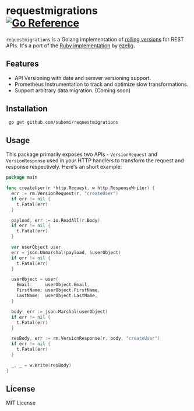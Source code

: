 # requestmigrations <br /> [![Go Reference](https://pkg.go.dev/badge/github.com/subomi/requestmigrations.svg)](https://pkg.go.dev/github.com/subomi/requestmigrations)
`requestmigrations` is a Golang implementation of [rolling versions](https://stripe.com/blog/api-versioning) for REST APIs. It's a port of the [Ruby implementation](https://github.com/keygen-sh/request_migrations) by [ezekg](https://github.com/ezekg).

## Features
- API Versioning with date and semver versioning support.
- Prometheus Instrumentation to track and optimize slow transformations.
- Support arbitrary data migration. (Coming soon)

## Installation
```bash
 go get github.com/subomi/requestmigrations 
```

## Usage
This package primarily exposes two APIs - `VersionRequest` and `VersionResponse` used in your HTTP handlers to transform the request and response respectively. Here's an short example:

```go
package main 

func createUser(r *http.Request, w http.ResponseWriter) {
  err := rm.VersionRequest(r, "createUser")
  if err != nil {
    t.Fatal(err)
  }

  payload, err := io.ReadAll(r.Body)
  if err != nil {
    t.Fatal(err)
  }

  var userObject user
  err = json.Unmarshal(payload, &userObject)
  if err != nil {
    t.Fatal(err)
  }

  userObject = user{
    Email:     userObject.Email,
    FirstName: userObject.FirstName,
    LastName:  userObject.LastName,
  }

  body, err := json.Marshal(userObject)
  if err != nil {
    t.Fatal(err)
  }

  resBody, err := rm.VersionResponse(r, body, "createUser")
  if err != nil {
    t.Fatal(err)
  }

  _, _ = w.Write(resBody)
}

```

## License
MIT License

